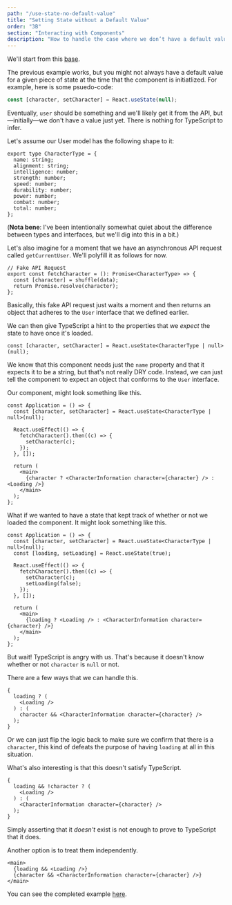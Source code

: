 ```yaml
---
path: "/use-state-no-default-value"
title: "Setting State without a Default Value"
order: "3B"
section: "Interacting with Components"
description: "How to handle the case where we don’t have a default value for use with type inference. "
---
```


We'll start from this [base][].

The previous example works, but you might not always have a default value for a given piece of state at the time that the component is initiatlized. For example, here is some psuedo-code:

```jsx
const [character, setCharacter] = React.useState(null);
```

Eventually, `user` should be something and we'll likely get it from the API, but—initially—we don't have a value just yet. There is nothing for TypeScript to infer.

Let's assume our User model has the following shape to it:

```tsx
export type CharacterType = {
  name: string;
  alignment: string;
  intelligence: number;
  strength: number;
  speed: number;
  durability: number;
  power: number;
  combat: number;
  total: number;
};
```

(**Nota bene**: I've been intentionally somewhat quiet about the difference between types and interfaces, but we'll dig into this in a bit.)

Let's also imagine for a moment that we have an asynchronous API request called `getCurrentUser`. We'll polyfill it as follows for now.

```tsx
// Fake API Request
export const fetchCharacter = (): Promise<CharacterType> => {
  const [character] = shuffle(data);
  return Promise.resolve(character);
};
```

Basically, this fake API request just waits a moment and then returns an object that adheres to the `User` interface that we defined earlier.

We can then give TypeScript a hint to the properties that we _expect_ the state to have once it's loaded.

```tsx
const [character, setCharacter] = React.useState<CharacterType | null>(null);
```

We know that this component needs just the `name` property and that it expects it to be a string, but that's not really DRY code. Instead, we can just tell the component to expect an object that conforms to the `User` interface.

Our component, might look something like this.

```tsx
const Application = () => {
  const [character, setCharacter] = React.useState<CharacterType | null>(null);

  React.useEffect(() => {
    fetchCharacter().then((c) => {
      setCharacter(c);
    });
  }, []);

  return (
    <main>
      {character ? <CharacterInformation character={character} /> : <Loading />}
    </main>
  );
};
```

What if we wanted to have a state that kept track of whether or not we loaded the component. It might look something like this.

```tsx
const Application = () => {
  const [character, setCharacter] = React.useState<CharacterType | null>(null);
  const [loading, setLoading] = React.useState(true);

  React.useEffect(() => {
    fetchCharacter().then((c) => {
      setCharacter(c);
      setLoading(false);
    });
  }, []);

  return (
    <main>
      {loading ? <Loading /> : <CharacterInformation character={character} />}
    </main>
  );
};
```

But wait! TypeScript is angry with us. That's because it doesn't know whether or not `character` is `null` or not.

There are a few ways that we can handle this.

```tsx
{
  loading ? (
    <Loading />
  ) : (
    character && <CharacterInformation character={character} />
  );
}
```

Or we can just flip the logic back to make sure we confirm that there is a `character`, this kind of defeats the purpose of having `loading` at all in this situation.

What's also interesting is that this doesn't satisfy TypeScript.

```tsx
{
  loading && !character ? (
    <Loading />
  ) : (
    <CharacterInformation character={character} />
  );
}
```

Simply asserting that it _doesn't_ exist is not enough to prove to TypeScript that it does.

Another option is to treat them independently.

```tsx
<main>
  {loading && <Loading />}
  {character && <CharacterInformation character={character} />}
</main>
```

You can see the completed example [here][complete].

[base]: https://codesandbox.io/s/character-sheet-base-uxlfu?file=/src/Application.tsx
[complete]: https://codesandbox.io/s/character-sheet-complete-jb8d4?file=/src/Application.tsx:503-620
